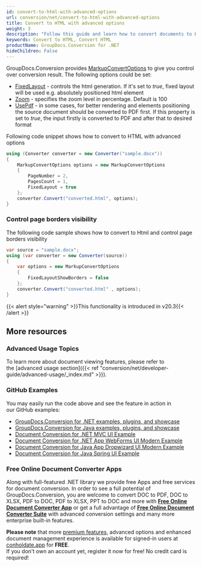 ```yaml
---
id: convert-to-html-with-advanced-options
url: conversion/net/convert-to-html-with-advanced-options
title: Convert to HTML with advanced options
weight: 3
description: "Follow this guide and learn how to convert documents to HTML format with fixed layout, zoom and other customizations using GroupDocs.Conversion for .NET."
keywords: Convert to HTML, Convert HTML
productName: GroupDocs.Conversion for .NET
hideChildren: False
---
```

GroupDocs.Conversion provides [MarkupConvertOptions](https://apireference.groupdocs.com/net/conversion/groupdocs.conversion.options.convert/markupconvertoptions) to give you control over conversion result. The following options could be set:

*   [FixedLayout](https://apireference.groupdocs.com/net/conversion/groupdocs.conversion.options.convert/markupconvertoptions/properties/fixedlayout) - controls the html generation. If it's set to *true*, fixed layout will be used e.g. absolutely positioned html element
*   [Zoom](https://apireference.groupdocs.com/net/conversion/groupdocs.conversion.options.convert/markupconvertoptions/properties/zoom) - specifies the zoom level in percentage. Default is 100  
*   [UsePdf](https://apireference.groupdocs.com/net/conversion/groupdocs.conversion.options.convert/markupconvertoptions/properties/usepdf) - in some cases, for better rendering and elements positioning the source document should be converted to PDF first. If this property is set to *true*, the input firstly is converted to PDF and after that to desired format

Following code snippet shows how to convert to HTML with advanced options

```csharp
using (Converter converter = new Converter("sample.docx"))
{
    MarkupConvertOptions options = new MarkupConvertOptions
    {
        PageNumber = 2,
        PagesCount = 1,
        FixedLayout = true
    };
    converter.Convert("converted.html", options);
}
```

### Control page borders visibility

The following code sample shows how to convert to Html and control page borders visibility

```csharp
var source = "sample.docx";
using (var converter = new Converter(source))
{
    var options = new MarkupConvertOptions
    {
        FixedLayoutShowBorders = false
    };
    converter.Convert("converted.html" , options);
}
```

{{< alert style="warning" >}}This functionality is introduced in v20.3{{< /alert >}}

## More resources
### Advanced Usage Topics
To learn more about document viewing features, please refer to the [advanced usage section]({{< ref "conversion/net/developer-guide/advanced-usage/_index.md" >}}).

### GitHub Examples
You may easily run the code above and see the feature in action in our GitHub examples:
*   [GroupDocs.Conversion for .NET examples, plugins, and showcase](https://github.com/groupdocs-conversion/GroupDocs.Conversion-for-.NET)
*   [GroupDocs.Conversion for Java examples, plugins, and showcase](https://github.com/groupdocs-conversion/GroupDocs.Conversion-for-Java)
*   [Document Conversion for .NET MVC UI Example](https://github.com/groupdocs-conversion/GroupDocs.Conversion-for-.NET-MVC)
*   [Document Conversion for .NET App WebForms UI Modern Example](https://github.com/groupdocs-conversion/GroupDocs.Conversion-for-.NET-WebForms)
*   [Document Conversion for Java App Dropwizard UI Modern Example](https://github.com/groupdocs-conversion/GroupDocs.Conversion-for-Java-Dropwizard)
*   [Document Conversion for Java Spring UI Example](https://github.com/groupdocs-conversion/GroupDocs.Conversion-for-Java-Spring)

### Free Online Document Converter Apps
Along with full-featured .NET library we provide free Apps and free services for document conversion.
In order to see a full potential of GroupDocs.Conversion, you are welcome to convert DOC to PDF, DOC to XLSX, PDF to DOC, PDF to XLSX, PPT to DOC and more with **[Free Online Document Converter App](https://products.groupdocs.app/conversion)** or get a full advantage of **[Free Online Document Converter Suite](https://conholdate.app/features/document-converter-online)** with advanced conversion settings and many more enterprise built-in features.

**Please note** that more [premium features](https://conholdate.app/features), advanced options and enhanced document management experience is available for signed-in users at [conholdate.app](https://conholdate.app) for **FREE**.  
If you don't own an account yet, register it now for free! No credit card is required!
